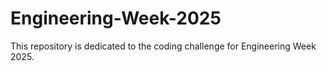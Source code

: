 # Engineering-Week-2025
This repository is dedicated to the coding challenge for Engineering Week 2025.
